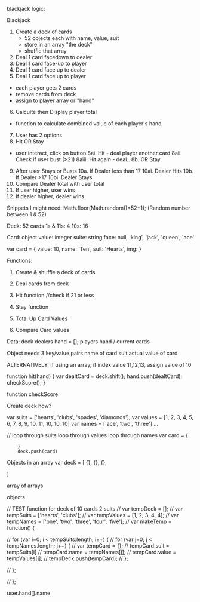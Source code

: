 blackjack logic:

Blackjack
1. Create a deck of cards
    - 52 objects each with name, value, suit
    - store in an array "the deck"
    - shuffle that array 
2. Deal 1 card facedown to dealer
3. Deal 1 card face-up to player
4. Deal 1 card face up to dealer
5. Deal 1 card face up to player
- each player gets 2 cards
- remove cards from deck
- assign to player array or "hand"
6. Calculte then Display player total
- function to calculate combined value of each player's hand
7. User has 2 options
8. Hit OR Stay
- user interact, click on button
8ai. Hit - deal player another card
8aii. Check if user bust (>21)
8aiii. Hit again - deal..
8b. OR Stay
9. After user Stays or Busts
10a. If Dealer less than 17
10ai. Dealer Hits
10b. If Dealer >17
10bi. Dealer Stays
11. Compare Dealer total with user total
12. If user higher, user wins
13. If dealer higher, dealer wins


Snippets I might need:
Math.floor(Math.random()*52+1); (Random number between 1 & 52)


Deck:
52 cards
1s & 11s: 4
10s: 16

Card: object
value: integer
suite: string 
face: null, 'king', 'jack', 'queen', 'ace'

var card = {
    value: 10,
    name: 'Ten',
    suit: 'Hearts',
    img: 
}

Functions:
1. Create & shuffle a deck of cards
2. Deal cards from deck
3. Hit function //check if 21 or less
4. Stay function

5. Total Up Card Values 
6. Compare Card values

Data:
deck
dealers hand = [];
players hand / current cards

Object needs 3 key/value pairs
name of card
suit
actual value of card

ALTERNATIVELY:
If using an array,
if index value 11,12,13, assign value of 10


function hit(hand) {
    var dealtCard = deck.shift();
    hand.push(dealtCard);
    checkScore();
}

function checkScore

Create deck how?

var suits = ['hearts', 'clubs', 'spades', 'diamonds'];
var values = [1, 2, 3, 4, 5, 6, 7, 8, 9, 10, 11, 10, 10, 10]
var names = ['ace', 'two', 'three'] ...

// loop through suits
    loop through values
        loop through names
            var card = {

        }
        deck.push(card)

Objects in an array
var deck = [
    {},
    {},
    {},

]

array of arrays

objects

// TEST function for deck of 10 cards 2 suits
// var tempDeck = [];
// var tempSuits = ['hearts', 'clubs'];
// var tempValues = [1, 2, 3, 4, 4];
// var tempNames = ['one', 'two', 'three', 'four', 'five'];
//   var makeTemp = function() {

//     for (var i=0; i < tempSuits.length; i++) {
//       for (var j=0; j < tempNames.length; j++) {
//       var tempCard = {};
//       tempCard.suit = tempSuits[i]
//       tempCard.name = tempNames[j];
//       tempCard.value = tempValues[j];
//       tempDeck.push(tempCard);
//     };

//     };

//   };


user.hand[].name



